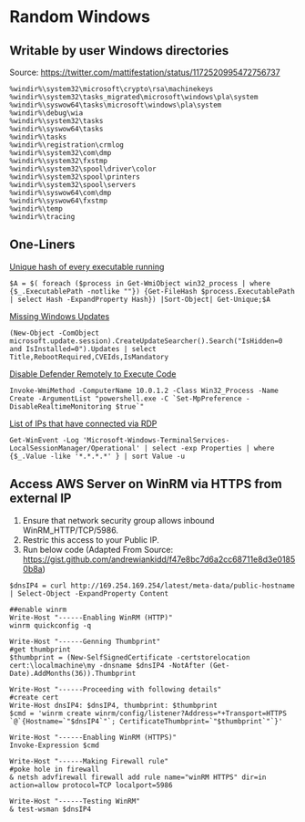 # Random Windows

## Writable by user Windows directories

Source: https://twitter.com/mattifestation/status/1172520995472756737

```
%windir%\system32\microsoft\crypto\rsa\machinekeys
%windir%\system32\tasks_migrated\microsoft\windows\pla\system
%windir%\syswow64\tasks\microsoft\windows\pla\system
%windir%\debug\wia
%windir%\system32\tasks
%windir%\syswow64\tasks
%windir%\tasks
%windir%\registration\crmlog
%windir%\system32\com\dmp
%windir%\system32\fxstmp
%windir%\system32\spool\driver\color
%windir%\system32\spool\printers
%windir%\system32\spool\servers
%windir%\syswow64\com\dmp
%windir%\syswow64\fxstmp
%windir%\temp
%windir%\tracing
```

## One-Liners

[Unique hash of every executable running](https://twitter.com/CyberRaiju/status/1151111821807349760)

```$A = $( foreach ($process in Get-WmiObject win32_process | where {$_.ExecutablePath -notlike ""}) {Get-FileHash $process.ExecutablePath | select Hash -ExpandProperty Hash}) |Sort-Object| Get-Unique;$A```

[Missing Windows Updates](https://twitter.com/wincmdfu/status/1140668272821460995)

```(New-Object -ComObject microsoft.update.session).CreateUpdateSearcher().Search("IsHidden=0 and IsInstalled=0").Updates | select Title,RebootRequired,CVEIds,IsMandatory```

[Disable Defender Remotely to Execute Code](https://twitter.com/Killswitch_GUI/status/1125930621346488320)

```Invoke-WmiMethod -ComputerName 10.0.1.2 -Class Win32_Process -Name Create -ArgumentList "powershell.exe -C `Set-MpPreference -DisableRealtimeMonitoring $true`"```

[List of IPs that have connected via RDP](https://twitter.com/wincmdfu/status/1098234743752032256)

```Get-WinEvent -Log 'Microsoft-Windows-TerminalServices-LocalSessionManager/Operational' | select -exp Properties | where {$_.Value -like '*.*.*.*' } | sort Value -u```


## Access AWS Server on WinRM via HTTPS from external IP

1. Ensure that network security group allows inbound WinRM_HTTP/TCP/5986.  
2. Restric this access to your Public IP.  
3. Run below code (Adapted From Source: https://gist.github.com/andrewiankidd/f47e8bc7d6a2cc68711e8d3e01850b8a)

```
$dnsIP4 = curl http://169.254.169.254/latest/meta-data/public-hostname | Select-Object -ExpandProperty Content

##enable winrm
Write-Host "------Enabling WinRM (HTTP)"
winrm quickconfig -q

Write-Host "------Genning Thumbprint"
#get thumbprint
$thumbprint = (New-SelfSignedCertificate -certstorelocation cert:\localmachine\my -dnsname $dnsIP4 -NotAfter (Get-Date).AddMonths(36)).Thumbprint

Write-Host "------Proceeding with following details"
#create cert
Write-Host dnsIP4: $dnsIP4, thumbprint: $thumbprint
$cmd = 'winrm create winrm/config/listener?Address=*+Transport=HTTPS `@`{Hostname=`"$dnsIP4`"`; CertificateThumbprint=`"$thumbprint`"`}'

Write-Host "------Enabling WinRM (HTTPS)"
Invoke-Expression $cmd

Write-Host "------Making Firewall rule"
#poke hole in firewall
& netsh advfirewall firewall add rule name="winRM HTTPS" dir=in action=allow protocol=TCP localport=5986

Write-Host "------Testing WinRM"
& test-wsman $dnsIP4
```


